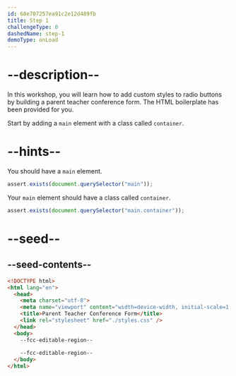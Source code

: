 ```yaml
---
id: 68e707257ea91c2e12d489fb
title: Step 1
challengeType: 0
dashedName: step-1
demoType: onLoad
---
```


# --description--

In this workshop, you will learn how to add custom styles to radio buttons by building a parent teacher conference form. The HTML boilerplate has been provided for you.

Start by adding a `main` element with a class called `container`.

# --hints--

You should have a `main` element.

```js
assert.exists(document.querySelector("main"));
```

Your `main` element should have a class called `container`.

```js
assert.exists(document.querySelector("main.container"));
```

# --seed--

## --seed-contents--

```html
<!DOCTYPE html>
<html lang="en">
  <head>
    <meta charset="utf-8">
    <meta name="viewport" content="width=device-width, initial-scale=1.0">
    <title>Parent Teacher Conference Form</title>
    <link rel="stylesheet" href="./styles.css" />
  </head>
  <body>
    --fcc-editable-region--
    
    --fcc-editable-region--
  </body>
</html>
```
